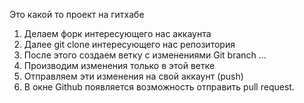 Это какой то проект на гитхабе

1. Делаем форк интересующего нас аккаунта
2. Далее git clone интересующего нас репозитория
3. После этого создаем ветку с изменениями Git branch ...
4. Производим изменения только в этой ветке 
5. Отправляем эти изменения на свой аккаунт (push)
6. В окне Github появляется возможность отправить pull request.